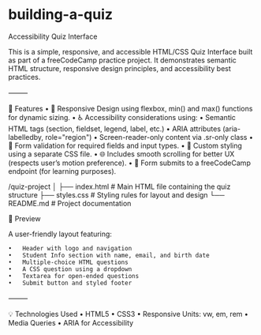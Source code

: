 # building-a-quiz

Accessibility Quiz Interface

This is a simple, responsive, and accessible HTML/CSS Quiz Interface built as part of a freeCodeCamp practice project. It demonstrates semantic HTML structure, responsive design principles, and accessibility best practices.

⸻

🚀 Features
	•	📱 Responsive Design using flexbox, min() and max() functions for dynamic sizing.
	•	♿ Accessibility considerations using:
	•	Semantic HTML tags (section, fieldset, legend, label, etc.)
	•	ARIA attributes (aria-labelledby, role="region")
	•	Screen-reader-only content via .sr-only class
	•	🎯 Form validation for required fields and input types.
	•	🎨 Custom styling using a separate CSS file.
	•	🌐 Includes smooth scrolling for better UX (respects user’s motion preference).
	•	🔗 Form submits to a freeCodeCamp endpoint (for learning purposes).

/quiz-project
│
├── index.html        # Main HTML file containing the quiz structure
├── styles.css        # Styling rules for layout and design
└── README.md         # Project documentation

📸 Preview

A user-friendly layout featuring:

	•	Header with logo and navigation
	•	Student Info section with name, email, and birth date
	•	Multiple-choice HTML questions
	•	A CSS question using a dropdown
	•	Textarea for open-ended questions
	•	Submit button and styled footer

⸻

💡 Technologies Used
	•	HTML5
	•	CSS3
	•	Responsive Units: vw, em, rem
	•	Media Queries
	•	ARIA for Accessibility
